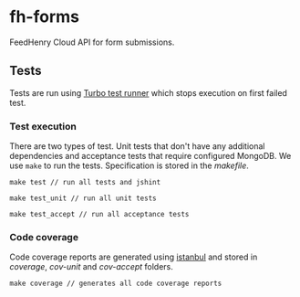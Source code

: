 # fh-forms

FeedHenry Cloud API for form submissions.

## Tests

Tests are run using [Turbo test runner](https://www.npmjs.com/package/turbo-test-runner) which stops execution on first failed test.

### Test execution

There are two types of test. Unit tests that don't have any additional dependencies and acceptance tests that require configured MongoDB. We use `make` to run the tests. Specification is stored in the *makefile*.

```
make test // run all tests and jshint 
```
```
make test_unit // run all unit tests
```
```
make test_accept // run all acceptance tests
```

### Code coverage

Code coverage reports are generated using [istanbul](http://gotwarlost.github.io/istanbul/) and stored in *coverage*, *cov-unit* and *cov-accept* folders.

```
make coverage // generates all code coverage reports
```

